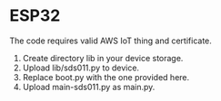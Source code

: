 # ESP32

The code requires valid AWS IoT thing and certificate.

1. Create directory lib in your device storage.
2. Upload lib/sds011.py to device.
3. Replace boot.py with the one provided here.
4. Upload main-sds011.py as main.py.
